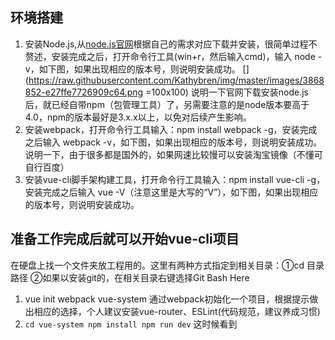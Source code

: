## 环境搭建
1. 安装Node.js,从[node.js官网](https://nodejs.org/zh-cn/)根据自己的需求对应下载并安装，很简单过程不赘述，安装完成之后，打开命令行工具(win+r，然后输入cmd)，输入 node -v，如下图，如果出现相应的版本号，则说明安装成功。
[](https://raw.githubusercontent.com/Kathybren/img/master/images/3868852-e27ffe7726909c64.png =100x100)
说明一下官网下载安装node.js后，就已经自带npm（包管理工具）了，另需要注意的是node版本要高于4.0，npm的版本最好是3.x.x以上，以免对后续产生影响。
2. 安装webpack，打开命令行工具输入：npm install webpack -g，安装完成之后输入 webpack -v，如下图，如果出现相应的版本号，则说明安装成功。
说明一下，由于很多都是国外的，如果网速比较慢可以安装淘宝镜像（不懂可自行百度）
3. 安装vue-cli脚手架构建工具，打开命令行工具输入：npm install vue-cli -g，安装完成之后输入 vue -V（注意这里是大写的“V”），如下图，如果出现相应的版本号，则说明安装成功。
## 准备工作完成后就可以开始vue-cli项目
在硬盘上找一个文件夹放工程用的。这里有两种方式指定到相关目录：①cd 目录路径 ②如果以安装git的，在相关目录右键选择Git Bash Here
1. vue init webpack vue-system 通过webpack初始化一个项目，根据提示做出相应的选择，个人建议安装vue-router、ESLint(代码规范，建议养成习惯)
2. `cd vue-system
    npm install
    npm run dev`
这时候看到